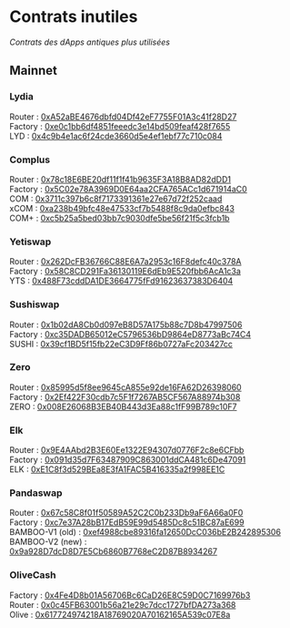 # Contrats inutiles

*Contrats des dApps antiques plus utilisées*

## Mainnet

### Lydia

Router : [0xA52aBE4676dbfd04Df42eF7755F01A3c41f28D27](https://snowtrace.io/address/0xA52aBE4676dbfd04Df42eF7755F01A3c41f28D27)  
Factory : [0xe0c1bb6df4851feeedc3e14bd509feaf428f7655](https://snowtrace.io/address/0xe0c1bb6df4851feeedc3e14bd509feaf428f7655)  
LYD : [0x4c9b4e1ac6f24cde3660d5e4ef1ebf77c710c084](https://snowtrace.io/address/0x4c9b4e1ac6f24cde3660d5e4ef1ebf77c710c084)

### Complus

Router : [0x78c18E6BE20df11f1f41b9635F3A18B8AD82dDD1](https://snowtrace.io/address/0x78c18E6BE20df11f1f41b9635F3A18B8AD82dDD1)  
Factory : [0x5C02e78A3969D0E64aa2CFA765ACc1d671914aC0](https://snowtrace.io/address/0x5C02e78A3969D0E64aa2CFA765ACc1d671914aC0)  
COM : [0x3711c397b6c8f7173391361e27e67d72f252caad](https://snowtrace.io/address/0x3711c397b6c8f7173391361e27e67d72f252caad)  
xCOM : [0xa238b49bfc48e47533cf7b5488f8c9da0efbc843](https://snowtrace.io/address/0xa238b49bfc48e47533cf7b5488f8c9da0efbc843)  
COM+ : [0xc5b25a5bed03bb7c9030dfe5be56f21f5c3fcb1b](https://snowtrace.io/address/0xc5b25a5bed03bb7c9030dfe5be56f21f5c3fcb1b)

### Yetiswap

Router : [0x262DcFB36766C88E6A7a2953c16F8defc40c378A](https://snowtrace.io/address/0x262DcFB36766C88E6A7a2953c16F8defc40c378A)  
Factory : [0x58C8CD291Fa36130119E6dEb9E520fbb6AcA1c3a](https://snowtrace.io/address/0x58C8CD291Fa36130119E6dEb9E520fbb6AcA1c3a)  
YTS : [0x488F73cddDA1DE3664775fFd91623637383D6404](https://snowtrace.io/address/0x488F73cddDA1DE3664775fFd91623637383D6404)

### Sushiswap

Router : [0x1b02dA8Cb0d097eB8D57A175b88c7D8b47997506](https://snowtrace.io/address/0x1b02dA8Cb0d097eB8D57A175b88c7D8b47997506)  
Factory : [0xc35DADB65012eC5796536bD9864eD8773aBc74C4](https://snowtrace.io/address/0xc35DADB65012eC5796536bD9864eD8773aBc74C4)  
SUSHI : [0x39cf1BD5f15fb22eC3D9Ff86b0727aFc203427cc](https://snowtrace.io/address/0x39cf1BD5f15fb22eC3D9Ff86b0727aFc203427cc)

### Zero

Router : [0x85995d5f8ee9645cA855e92de16FA62D26398060](https://snowtrace.io/address/0x85995d5f8ee9645cA855e92de16FA62D26398060)  
Factory : [0x2Ef422F30cdb7c5F1f7267AB5CF567A88974b308](https://snowtrace.io/address/0x2Ef422F30cdb7c5F1f7267AB5CF567A88974b308)  
ZERO : [0x008E26068B3EB40B443d3Ea88c1fF99B789c10F7](https://snowtrace.io/address/0x008E26068B3EB40B443d3Ea88c1fF99B789c10F7)

### Elk

Router : [0x9E4AAbd2B3E60Ee1322E94307d0776F2c8e6CFbb](https://snowtrace.io/address/0x9E4AAbd2B3E60Ee1322E94307d0776F2c8e6CFbb)  
Factory : [0x091d35d7F63487909C863001ddCA481c6De47091](https://snowtrace.io/address/0x091d35d7F63487909C863001ddCA481c6De47091)  
ELK : [0xE1C8f3d529BEa8E3fA1FAC5B416335a2f998EE1C](https://snowtrace.io/address/0xE1C8f3d529BEa8E3fA1FAC5B416335a2f998EE1C)

### Pandaswap

Router : [0x67c58C8f01f50589A52C2C0b233Db9aF6A66a0F0](https://snowtrace.io/address/0x67c58C8f01f50589A52C2C0b233Db9aF6A66a0F0)  
Factory : [0xc7e37A28bB17EdB59E99d5485Dc8c51BC87aE699](https://snowtrace.io/address/0xc7e37A28bB17EdB59E99d5485Dc8c51BC87aE699)  
BAMBOO-V1 (old) : [0xef4988cbe89316fa12650DcC036bE2B242895306](https://snowtrace.io/address/0xef4988cbe89316fa12650DcC036bE2B242895306)  
BAMBOO-V2 (new) : [0x9a928D7dcD8D7E5Cb6860B7768eC2D87B8934267](https://snowtrace.io/address/0x9a928D7dcD8D7E5Cb6860B7768eC2D87B8934267)

### OliveCash

Factory : [0x4Fe4D8b01A56706Bc6CaD26E8C59D0C7169976b3](https://snowtrace.io/address/0x4Fe4D8b01A56706Bc6CaD26E8C59D0C7169976b3)  
Router : [0x0c45FB63001b56a21e29c7dcc1727bfDA273a368](https://snowtrace.io/address/0x0c45FB63001b56a21e29c7dcc1727bfDA273a368)  
Olive : [0x617724974218A18769020A70162165A539c07E8a](https://snowtrace.io/address/0x617724974218A18769020A70162165A539c07E8a)
